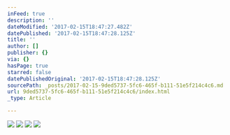```yaml
---
inFeed: true
description: ''
dateModified: '2017-02-15T18:47:27.482Z'
datePublished: '2017-02-15T18:47:28.125Z'
title: ''
author: []
publisher: {}
via: {}
hasPage: true
starred: false
datePublishedOriginal: '2017-02-15T18:47:28.125Z'
sourcePath: _posts/2017-02-15-9ded5737-5fc6-465f-b111-51e5f214c4c6.md
url: 9ded5737-5fc6-465f-b111-51e5f214c4c6/index.html
_type: Article

---
```

![](https://the-grid-user-content.s3-us-west-2.amazonaws.com/8fb4ae3a-6883-43ad-8276-f65eab1a7cf9.jpg)
![](https://the-grid-user-content.s3-us-west-2.amazonaws.com/aa1ed25a-41f0-429b-b915-25a56a59c7f0.jpg)
![](https://the-grid-user-content.s3-us-west-2.amazonaws.com/1c889391-72da-4064-af3d-017c707dda7d.jpg)
![](https://the-grid-user-content.s3-us-west-2.amazonaws.com/d7c442f4-4b07-4b39-bd23-b8be8630b383.jpg)